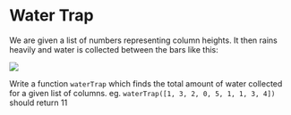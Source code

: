 # Water Trap

We are given a list of numbers representing column heights.
It then rains heavily and water is collected between the bars like this:

![](https://s1.whiteboardfox.com/s/571642b4c90909be.png)

Write a function `waterTrap` which finds the total amount of water collected for a given list of columns.  eg. 
`waterTrap([1, 3, 2, 0, 5, 1, 1, 3, 4])` should return 11
